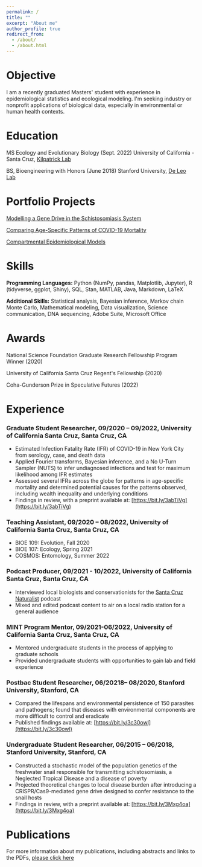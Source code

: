 ```yaml
---
permalink: /
title: ""
excerpt: "About me"
author_profile: true
redirect_from: 
  - /about/
  - /about.html
---
```


# Objective
I am a recently graduated Masters' student with experience in epidemiological statistics and ecological modeling. I'm seeking industry or nonprofit applications of biological data, especially in environmental or human health contexts.

# Education
MS Ecology and Evolutionary Biology (Sept. 2022)
University of California - Santa Cruz, [Kilpatrick Lab](https://kilpatrick.eeb.ucsc.edu/)

BS, Bioengineering with Honors (June 2018)
Stanford University, [De Leo Lab](https://deleolab.stanford.edu/)

# Portfolio Projects

[Modelling a Gene Drive in the Schistosomiasis System](https://chloerickards.github.io/genedrive/)

[Comparing Age-Specific Patterns of COVID-19 Mortality](https://chloerickards.shinyapps.io/Covid19/)

[Compartmental Epidemiological Models](https://chloerickards.shinyapps.io/diseasemodels/)

# Skills

**Programming Languages:** Python (NumPy, pandas, Matplotlib, Jupyter), R (tidyverse, ggplot, Shiny), SQL, Stan, MATLAB, Java, Markdown, LaTeX

**Additional Skills:** Statistical analysis, Bayesian inference, Markov chain Monte Carlo, Mathematical modeling, Data visualization, Science communication, DNA sequencing, Adobe Suite, Microsoft Office

# Awards

National Science Foundation Graduate Research Fellowship Program Winner (2020)

University of California Santa Cruz Regent's Fellowship (2020)

Coha-Gunderson Prize in Speculative Futures (2022)

# Experience

### Graduate Student Researcher, 09/2020 – 09/2022, University of California Santa Cruz, Santa Cruz, CA
* Estimated Infection Fatality Rate (IFR) of COVID-19 in New York City from serology, case, and death data
* Applied Fourier transforms, Bayesian inference, and a No U-Turn Sampler (NUTS) to infer undiagnosed infections and test for maximum likelihood among IFR estimates
* Assessed several IFRs across the globe for patterns in age-specific mortality and determined potential causes for the patterns observed, including wealth inequality and underlying conditions
* Findings in review, with a preprint available at: [https://bit.ly/3abTiVg](https://bit.ly/3abTiVg) 

### Teaching Assistant, 09/2020 – 08/2022, University of California Santa Cruz, Santa Cruz, CA
* BIOE 109: Evolution, Fall 2020
* BIOE 107: Ecology, Spring 2021
* COSMOS: Entomology, Summer 2022

### Podcast Producer, 09/2021 - 10/2022, University of California Santa Cruz, Santa Cruz, CA
* Interviewed local biologists and conservationists for the [Santa Cruz Naturalist](https://open.spotify.com/show/22DGQdylvM6tGIsswFVGS2?si=496c657d036741cf) podcast
* Mixed and edited podcast content to air on a local radio station for a general audience

### MINT Program Mentor, 09/2021-06/2022, University of California Santa Cruz, Santa Cruz, CA
* Mentored undergraduate students in the process of applying to graduate schools
* Provided undergraduate students with opportunities to gain lab and field experience

### Postbac Student Researcher, 06/20218– 08/2020, Stanford University, Stanford, CA
* Compared the lifespans and environmental persistence of 150 parasites and pathogens; found that diseases with environmental components are more difficult to control and eradicate
* Published findings available at: [https://bit.ly/3c30owl](https://bit.ly/3c30owl) 

### Undergraduate Student Researcher, 06/2015 – 06/2018, Stanford University, Stanford, CA
* Constructed a stochastic model of the population genetics of the freshwater snail responsible for transmitting schistosomiasis, a Neglected Tropical Disease and a disease of poverty 
* Projected theoretical changes to local disease burden after introducing a CRISPR/Cas9-mediated gene drive designed to confer resistance to the snail hosts
* Findings in review, with a preprint available at: [https://bit.ly/3Mxg4oa](https://bit.ly/3Mxg4oa) 

# Publications

For more information about my publications, including abstracts and links to the PDFs, [please click here](https://chloerickards.github.io/publications/)
